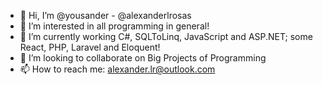 - 👋 Hi, I’m @yousander - @alexanderlrosas
- 👀 I’m interested in all programming in general!
- 🌱 I’m currently working C#, SQLToLinq, JavaScript and ASP.NET; some React, PHP, Laravel and Eloquent!
- 💞️ I’m looking to collaborate on Big Projects of Programming
- 📫 How to reach me: alexander.lr@outlook.com

<!---
yousander/yousander is a ✨ special ✨ repository because its `README.md` (this file) appears on your GitHub profile.
You can click the Preview link to take a look at your changes.
--->

